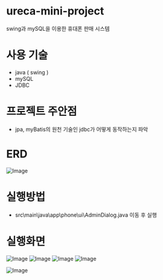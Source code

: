 # ureca-mini-project
swing과 mySQL을 이용한 휴대폰 판매 시스템 

# 사용 기술 
- java ( swing )
- mySQL
- JDBC

# 프로젝트 주안점
- jpa, myBatis의 원천 기술인 jdbc가 어떻게 동작하는지 파악

# ERD
![Image](https://github.com/user-attachments/assets/e5a45a1c-623a-4672-b1da-281f7124c3c8)

# 실행방법
- src\main\java\app\phone\ui\AdminDialog.java 이동 후 실행


# 실행화면
![Image](https://github.com/user-attachments/assets/6b15a9d9-69a1-4607-8759-3a6b983890f8)
![Image](https://github.com/user-attachments/assets/7ed835d0-7185-4da6-ac1b-1b16b73e3ecf)
![Image](https://github.com/user-attachments/assets/d32074ae-0248-44d3-b81d-741211767992)
![Image](https://github.com/user-attachments/assets/85ba41bf-4846-4e6c-9977-349586e9a659)

![Image](https://github.com/user-attachments/assets/c86a9a5c-18d4-4cf6-995a-01a8181c4034)
